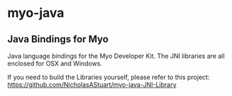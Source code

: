 myo-java
========

Java Bindings for Myo
---------------------

Java language bindings for the Myo Developer Kit. The JNI libraries are all enclosed for OSX and Windows. 

If you need to build the Libraries yourself, please refer to this project: https://github.com/NicholasAStuart/myo-java-JNI-Library
